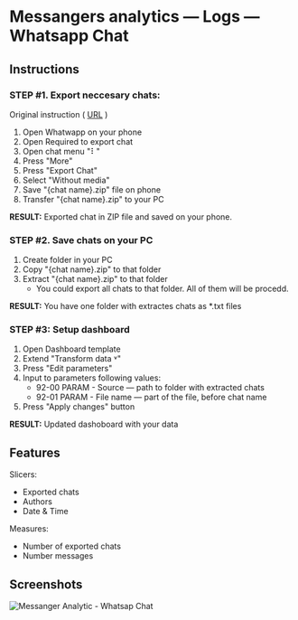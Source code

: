 # Messangers analytics — Logs — Whatsapp Chat

## Instructions
### STEP #1. Export neccesary chats:
Original instruction ( [URL](https://faq.whatsapp.com/1180414079177245/?cms_platform=android) )
1. Open Whatwapp on your phone
2. Open Required to export chat
3. Open chat menu "⠇"
4. Press "More"
5. Press "Export Chat"
6. Select "Without media"
7. Save "{chat name}.zip" file on phone
8. Transfer "{chat name}.zip" to your PC

**RESULT:** Exported chat in ZIP file and saved on your phone. 

### STEP #2. Save chats on your PC
1. Create folder in your PC
2. Copy "{chat name}.zip" to that folder
3. Extract "{chat name}.zip" to that folder
   - You could export all chats to that folder. All of them will be procedd.
  
**RESULT:** You have one folder with extractes chats as *.txt files

### STEP #3: Setup dashboard
1. Open Dashboard template
2. Extend "Transform data ˅"
3. Press "Edit parameters"
4. Input to parameters following values:
   - 92-00 PARAM - Source — path to folder with extracted chats
   - 92-01 PARAM - File name — part of the file, before chat name
5. Press "Apply changes" button

**RESULT:** Updated dashoboard with your data

## Features
Slicers:
- Exported chats
- Authors
- Date & Time

Measures:
- Number of exported chats
- Number messages

## Screenshots
![Messanger Analytic - Whatsap Chat](https://github.com/user-attachments/assets/8be3a520-1836-40a5-a879-9a52f452bfac)
